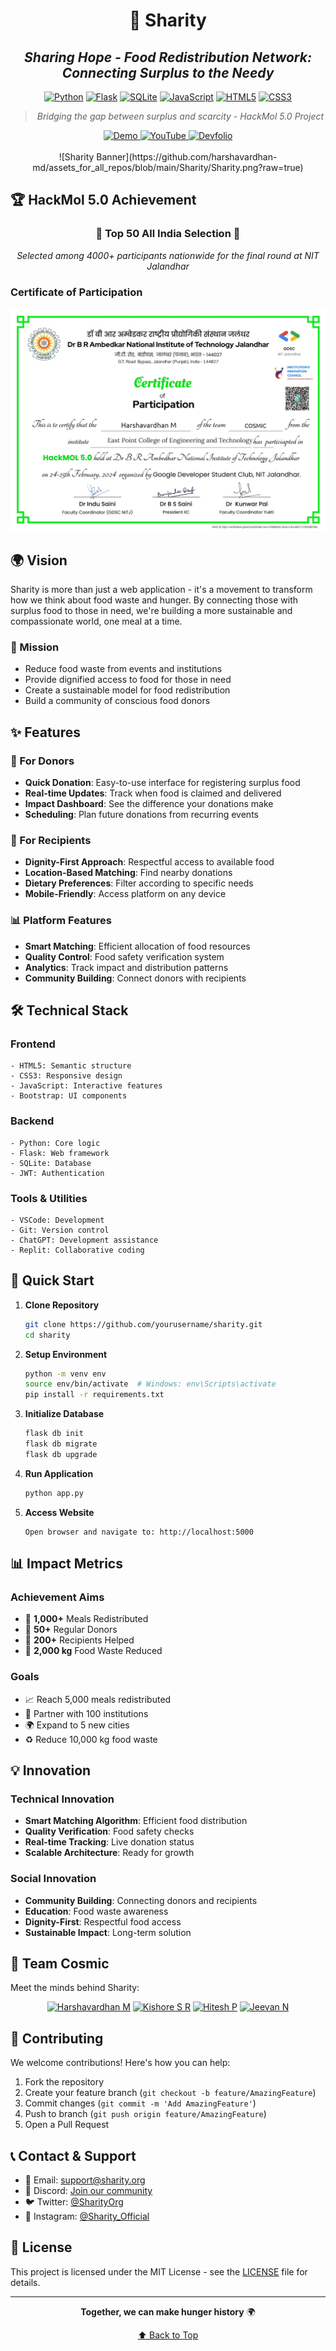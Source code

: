 <div align="center">

# 🌟 Sharity
## *Sharing Hope - Food Redistribution Network: Connecting Surplus to the Needy*

[![Python](https://img.shields.io/badge/Python-%233776AB.svg?style=for-the-badge&logo=python&logoColor=white)](/)
[![Flask](https://img.shields.io/badge/Flask-%23000.svg?style=for-the-badge&logo=flask&logoColor=white)](/)
[![SQLite](https://img.shields.io/badge/SQLite-%2307405e.svg?style=for-the-badge&logo=sqlite&logoColor=white)](/)
[![JavaScript](https://img.shields.io/badge/javascript%20-%23323330.svg?&style=for-the-badge&logo=javascript&logoColor=%23F7DF1E)](/)
[![HTML5](https://img.shields.io/badge/html5%20-%23E34F26.svg?&style=for-the-badge&logo=html5&logoColor=white)](/)
[![CSS3](https://img.shields.io/badge/CSS3-%231572B6.svg?style=for-the-badge&logo=css3&logoColor=white)](/)

> *Bridging the gap between surplus and scarcity - HackMol 5.0 Project*

<div align="center">
    <a href="https://sharity.onrender.com/">
        <img src="https://img.shields.io/badge/View_Demo-4285F4?style=for-the-badge&logo=googlechrome&logoColor=white" alt="Demo" />
    </a>
    <a href="https://youtu.be/kbk18UY7upc?si=EDWPteBq8udJNwT8">
        <img src="https://img.shields.io/badge/Watch_Video-FF0000?style=for-the-badge&logo=youtube&logoColor=white" alt="YouTube" />
    </a>
    <a href="https://devfolio.co/projects/Sharity-137a">
        <img src="https://img.shields.io/badge/Devfolio-2962FF?style=for-the-badge&logo=devfolio&logoColor=white" alt="Devfolio" />
    </a>
</div>
<br>
![Sharity Banner](https://github.com/harshavardhan-md/assets_for_all_repos/blob/main/Sharity/Sharity.png?raw=true)

</div>

## 🏆 HackMol 5.0 Achievement

<div align="center">

### 🌟 **Top 50 All India Selection** 🌟
*Selected among 4000+ participants nationwide for the final round at NIT Jalandhar*

</div>

### Certificate of Participation
<!-- Add your certificate image here -->
![Sharity Banner](https://github.com/harshavardhan-md/assets_for_all_repos/blob/main/Sharity/Hackathon_Hackmol5.0.png?raw=true)


## 🌍 Vision

Sharity is more than just a web application - it's a movement to transform how we think about food waste and hunger. By connecting those with surplus food to those in need, we're building a more sustainable and compassionate world, one meal at a time.

### 🎯 Mission
- Reduce food waste from events and institutions
- Provide dignified access to food for those in need
- Create a sustainable model for food redistribution
- Build a community of conscious food donors

## ✨ Features

### 🎁 For Donors
- **Quick Donation**: Easy-to-use interface for registering surplus food
- **Real-time Updates**: Track when food is claimed and delivered
- **Impact Dashboard**: See the difference your donations make
- **Scheduling**: Plan future donations from recurring events

### 🤝 For Recipients
- **Dignity-First Approach**: Respectful access to available food
- **Location-Based Matching**: Find nearby donations
- **Dietary Preferences**: Filter according to specific needs
- **Mobile-Friendly**: Access platform on any device

### 📊 Platform Features
- **Smart Matching**: Efficient allocation of food resources
- **Quality Control**: Food safety verification system
- **Analytics**: Track impact and distribution patterns
- **Community Building**: Connect donors with recipients

## 🛠️ Technical Stack

### Frontend
```text
- HTML5: Semantic structure
- CSS3: Responsive design
- JavaScript: Interactive features
- Bootstrap: UI components
```

### Backend
```text
- Python: Core logic
- Flask: Web framework
- SQLite: Database
- JWT: Authentication
```

### Tools & Utilities
```text
- VSCode: Development
- Git: Version control
- ChatGPT: Development assistance
- Replit: Collaborative coding
```

## 🚀 Quick Start

1. **Clone Repository**
   ```bash
   git clone https://github.com/yourusername/sharity.git
   cd sharity
   ```

2. **Setup Environment**
   ```bash
   python -m venv env
   source env/bin/activate  # Windows: env\Scripts\activate
   pip install -r requirements.txt
   ```

3. **Initialize Database**
   ```bash
   flask db init
   flask db migrate
   flask db upgrade
   ```

4. **Run Application**
   ```bash
   python app.py
   ```

5. **Access Website**
   ```text
   Open browser and navigate to: http://localhost:5000
   ```

## 📊 Impact Metrics

### Achievement Aims
- 🍱 **1,000+** Meals Redistributed
- 🏢 **50+** Regular Donors
- 👥 **200+** Recipients Helped
- 🌱 **2,000 kg** Food Waste Reduced

### Goals
- 📈 Reach 5,000 meals redistributed
- 🤝 Partner with 100 institutions
- 🌍 Expand to 5 new cities
- ♻️ Reduce 10,000 kg food waste

## 💡 Innovation

### Technical Innovation
- **Smart Matching Algorithm**: Efficient food distribution
- **Quality Verification**: Food safety checks
- **Real-time Tracking**: Live donation status
- **Scalable Architecture**: Ready for growth

### Social Innovation
- **Community Building**: Connecting donors and recipients
- **Education**: Food waste awareness
- **Dignity-First**: Respectful food access
- **Sustainable Impact**: Long-term solution

## 👥 Team Cosmic

Meet the minds behind Sharity:

<div align="center">

[![Harshavardhan M](https://img.shields.io/badge/harshavardhan%20m-%230077B5.svg?style=for-the-badge&logo=linkedin&logoColor=white)](https://www.linkedin.com/in/harshavardhan-md/)
[![Kishore S R](https://img.shields.io/badge/kishore%20s%20r-%230077B5.svg?style=for-the-badge&logo=linkedin&logoColor=white)](https://www.linkedin.com/in/Kishore-SR)
[![Hitesh P](https://img.shields.io/badge/hitesh%20p-%230077B5.svg?style=for-the-badge&logo=linkedin&logoColor=white)](https://www.linkedin.com/in/hitesh-p-aa55662a3)
[![Jeevan N](https://img.shields.io/badge/jeevan%20n-%230077B5.svg?style=for-the-badge&logo=linkedin&logoColor=white)](https://www.linkedin.com/in/jeevan-n-39a5652a3)

</div>

## 🤝 Contributing

We welcome contributions! Here's how you can help:

1. Fork the repository
2. Create your feature branch (`git checkout -b feature/AmazingFeature`)
3. Commit changes (`git commit -m 'Add AmazingFeature'`)
4. Push to branch (`git push origin feature/AmazingFeature`)
5. Open a Pull Request

## 📞 Contact & Support

- 📧 Email: support@sharity.org
- 💬 Discord: [Join our community](#)
- 🐦 Twitter: [@SharityOrg](#)
- 📱 Instagram: [@Sharity_Official](#)

## 📄 License

This project is licensed under the MIT License - see the [LICENSE](LICENSE) file for details.

---

<div align="center">

**Together, we can make hunger history** 🌍

[⬆ Back to Top](#-sharity)

</div>
